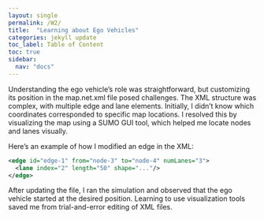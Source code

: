 ```yaml
---
layout: single
permalink: /W2/
title:  "Learning about Ego Vehicles"
categories: jekyll update
toc_label: Table of Content
toc: true
sidebar:
  nav: "docs"
---
```


Understanding the ego vehicle’s role was straightforward, but customizing its position in the map.net.xml file posed challenges. The XML structure was complex, with multiple edge and lane elements. Initially, I didn’t know which coordinates corresponded to specific map locations. I resolved this by visualizing the map using a SUMO GUI tool, which helped me locate nodes and lanes visually.

Here’s an example of how I modified an edge in the XML:

```xml
<edge id="edge-1" from="node-3" to="node-4" numLanes="3">
  <lane index="2" length="50" shape="..."/>
</edge>
```
After updating the file, I ran the simulation and observed that the ego vehicle started at the desired position. Learning to use visualization tools saved me from trial-and-error editing of XML files.


